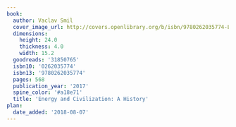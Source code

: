 ```yaml
---
book:
  author: Vaclav Smil
  cover_image_url: http://covers.openlibrary.org/b/isbn/9780262035774-L.jpg
  dimensions:
    height: 24.0
    thickness: 4.0
    width: 15.2
  goodreads: '31850765'
  isbn10: '0262035774'
  isbn13: '9780262035774'
  pages: 568
  publication_year: '2017'
  spine_color: '#a18e71'
  title: 'Energy and Civilization: A History'
plan:
  date_added: '2018-08-07'
---
```

